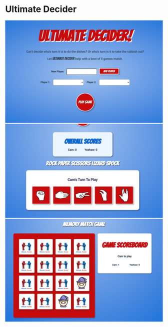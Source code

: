 # Ultimate Decider

![landing page](/preview_images/LandingPage.png)
![rps](/preview_images/RPS.png)
![memory match](/preview_images/MemoryMatch.png)

